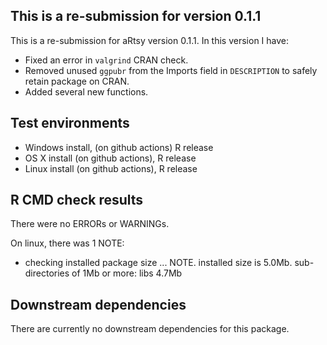## This is a re-submission for version 0.1.1
This is a re-submission for aRtsy version 0.1.1. In this version I have:

* Fixed an error in `valgrind` CRAN check.
* Removed unused `ggpubr` from the Imports field in `DESCRIPTION` to safely retain package on CRAN.
* Added several new functions.

## Test environments
* Windows install, (on github actions) R release
* OS X install (on github actions), R release
* Linux install (on github actions), R release

## R CMD check results
There were no ERRORs or WARNINGs.

On linux, there was 1 NOTE:

* checking installed package size ... NOTE. installed size is 5.0Mb. sub-directories of 1Mb or more: libs 4.7Mb

## Downstream dependencies
There are currently no downstream dependencies for this package.
